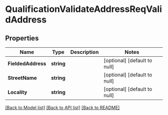 # QualificationValidateAddressReqValidAddress

## Properties
Name | Type | Description | Notes
------------ | ------------- | ------------- | -------------
**FieldedAddress** | **string** |  | [optional] [default to null]
**StreetName** | **string** |  | [optional] [default to null]
**Locality** | **string** |  | [optional] [default to null]

[[Back to Model list]](../README.md#documentation-for-models) [[Back to API list]](../README.md#documentation-for-api-endpoints) [[Back to README]](../README.md)

